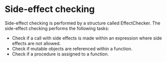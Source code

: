 # Side-effect checking

Side-effect checking is performed by a structure called EffectChecker.
The side-effect checking performs the following tasks:

* Check if a call with side effects is made within an expression where side effects are not allowed.
* Check if mutable objects are referenced within a function.
* Check if a procedure is assigned to a function.
